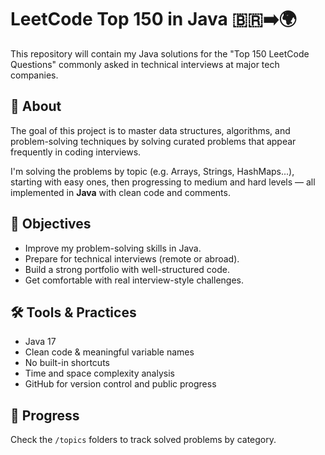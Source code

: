 
# LeetCode Top 150 in Java 🇧🇷➡️🌍

This repository will contain my Java solutions for the "Top 150 LeetCode Questions" commonly asked in technical interviews at major tech companies.

## 📌 About

The goal of this project is to master data structures, algorithms, and problem-solving techniques by solving curated problems that appear frequently in coding interviews.

I'm solving the problems by topic (e.g. Arrays, Strings, HashMaps...), starting with easy ones, then progressing to medium and hard levels — all implemented in **Java** with clean code and comments.

## 🎯 Objectives

- Improve my problem-solving skills in Java.
- Prepare for technical interviews (remote or abroad).
- Build a strong portfolio with well-structured code.
- Get comfortable with real interview-style challenges.

## 🛠️ Tools & Practices

- Java 17
- Clean code & meaningful variable names
- No built-in shortcuts
- Time and space complexity analysis
- GitHub for version control and public progress

## 🚀 Progress

Check the `/topics` folders to track solved problems by category.
